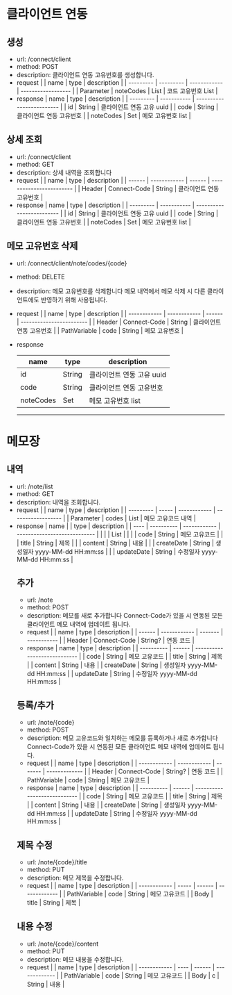 # 클라이언트 연동

## 생성

- url: /connect/client
- method: POST
- description: 클라이언트 연동 고유번호를 생성합니다.
- request
  |           | name      | type         | description        |
  | --------- | --------- | ------------ | ------------------ |
  | Parameter | noteCodes | List<String> | 코드 고유번호 List |
- response
  | name      | type        | description               |
  | --------- | ----------- | ------------------------- |
  | id        | String      | 클라이언트 연동 고유 uuid |
  | code      | String      | 클라이언트 연동 고유번호  |
  | noteCodes | Set<String> | 메모 고유번호 list        |

## 상세 조회

- url: /connect/client
- method: GET
- description: 상세 내역을 조회합니다
- request
  |        | name         | type   | description              |
  | ------ | ------------ | ------ | ------------------------ |
  | Header | Connect-Code | String | 클라이언트 연동 고유번호 |
- response
  | name      | type        | description               |
  | --------- | ----------- | ------------------------- |
  | id        | String      | 클라이언트 연동 고유 uuid |
  | code      | String      | 클라이언트 연동 고유번호  |
  | noteCodes | Set<String> | 메모 고유번호 list        |

## 메모 고유번호 삭제

- url: /connect/client/note/codes/{code}
- method: DELETE
- description: 메모 고유번호를 삭제합니다
  메모 내역에서 메모 삭제 시 다른 클라이언트에도 반영하기 위해 사용됩니다.
- request
  |              | name         | type   | description              |
  | ------------ | ------------ | ------ | ------------------------ |
  | Header       | Connect-Code | String | 클라이언트 연동 고유번호 |
  | PathVariable | code         | String | 메모 고유번호            |
- response

  | name      | type        | description               |
  | --------- | ----------- | ------------------------- |
  | id        | String      | 클라이언트 연동 고유 uuid |
  | code      | String      | 클라이언트 연동 고유번호  |
  | noteCodes | Set<String> | 메모 고유번호 list        |

  ***

# 메모장

## 내역

- url: /note/list
- method: GET
- description: 내역을 조회합니다.
- request
  |           | name  | type         | description        |
  | --------- | ----- | ------------ | ------------------ |
  | Parameter | codes | List<String> | 메모 고유코드 내역 |
- response
  | name |            | type         | description                  |
  | ---- | ---------- | ------------ | ---------------------------- |
  |      |            | List<Object> |                              |
  |      | code       | String       | 메모 고유코드                |
  |      | title      | String       | 제목                         |
  |      | content    | String       | 내용                         |
  |      | createDate | String       | 생성일자 yyyy-MM-dd HH:mm:ss |
  |      | updateDate | String       | 수정일자 yyyy-MM-dd HH:mm:ss |

## 추가

- url: /note
- method: POST
- description: 메모를 새로 추가합니다
  Connect-Code가 있을 시 연동된 모든 클라이언트 메모 내역에 업데이트 됩니다.
- request
  |        | name         | type    | description |
  | ------ | ------------ | ------- | ----------- |
  | Header | Connect-Code | String? | 연동 코드   |
- response
  | name       | type   | description                  |
  | ---------- | ------ | ---------------------------- |
  | code       | String | 메모 고유코드                |
  | title      | String | 제목                         |
  | content    | String | 내용                         |
  | createDate | String | 생성일자 yyyy-MM-dd HH:mm:ss |
  | updateDate | String | 수정일자 yyyy-MM-dd HH:mm:ss |

## 등록/추가

- url: /note/{code}
- method: POST
- description: 메모 고유코드와 일치하는 메모를 등록하거나 새로 추가합니다
  Connect-Code가 있을 시 연동된 모든 클라이언트 메모 내역에 업데이트 됩니다.
- request
  |              | name         | type    | description   |
  | ------------ | ------------ | ------- | ------------- |
  | Header       | Connect-Code | String? | 연동 코드     |
  | PathVariable | code         | String  | 메모 고유코드 |
- response
  | name       | type   | description                  |
  | ---------- | ------ | ---------------------------- |
  | code       | String | 메모 고유코드                |
  | title      | String | 제목                         |
  | content    | String | 내용                         |
  | createDate | String | 생성일자 yyyy-MM-dd HH:mm:ss |
  | updateDate | String | 수정일자 yyyy-MM-dd HH:mm:ss |

## 제목 수정

- url: /note/{code}/title
- method: PUT
- description: 메모 제목을 수정합니다.
- request
  |              | name  | type   | description   |
  | ------------ | ----- | ------ | ------------- |
  | PathVariable | code  | String | 메모 고유코드 |
  | Body         | title | String | 제목          |

## 내용 수정

- url: /note/{code}/content
- method: PUT
- description: 메모 내용을 수정합니다.
- request
  |              | name | type   | description   |
  | ------------ | ---- | ------ | ------------- |
  | PathVariable | code | String | 메모 고유코드 |
  | Body         | c    | String | 내용          |
